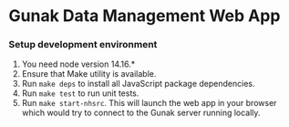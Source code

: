# Gunak Data Management Web App
### Setup development environment
1. You need node version 14.16.*
2. Ensure that Make utility is available.
3. Run `make deps` to install all JavaScript package dependencies.
4. Run `make test` to run unit tests.
5. Run `make start-nhsrc`. This will launch the web app in your browser which would try to connect to the Gunak server running locally.
